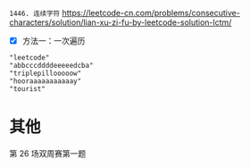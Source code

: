
`1446. 连续字符` https://leetcode-cn.com/problems/consecutive-characters/solution/lian-xu-zi-fu-by-leetcode-solution-lctm/
- [x] 方法一：一次遍历

```
"leetcode"
"abbcccddddeeeeedcba"
"triplepillooooow"
"hooraaaaaaaaaaay"
"tourist"
```

# 其他

第 26 场双周赛第一题
